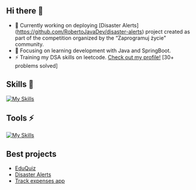## Hi there 👋

- 🔭 Currently working on deploying [Disaster Alerts] (https://github.com/RobertoJavaDev/disaster-alerts) project created as part of the competition organized by the “Zaprogramuj życie" community. 
- 🌱 Focusing on learning development with Java and SpringBoot.
- ⚡ Training my DSA skills on leetcode. [Check out my profile!](https://leetcode.com/u/RobertoJavaDev/) [30+ problems solved]

## Skills 💪

[![My Skills](https://skillicons.dev/icons?i=java,sql,postgres,git,html,css)](https://skillicons.dev)

## Tools ⚡

[![My Skills](https://skillicons.dev/icons?i=idea,github)](https://skillicons.dev)

## Best projects

- [EduQuiz](https://github.com/RobertoJavaDev/EduQuiz)
- [Disaster Alerts](https://github.com/RobertoJavaDev/disaster-alerts)
- [Track expenses app](https://github.com/RobertoJavaDev/track-expenses-app-backend)
